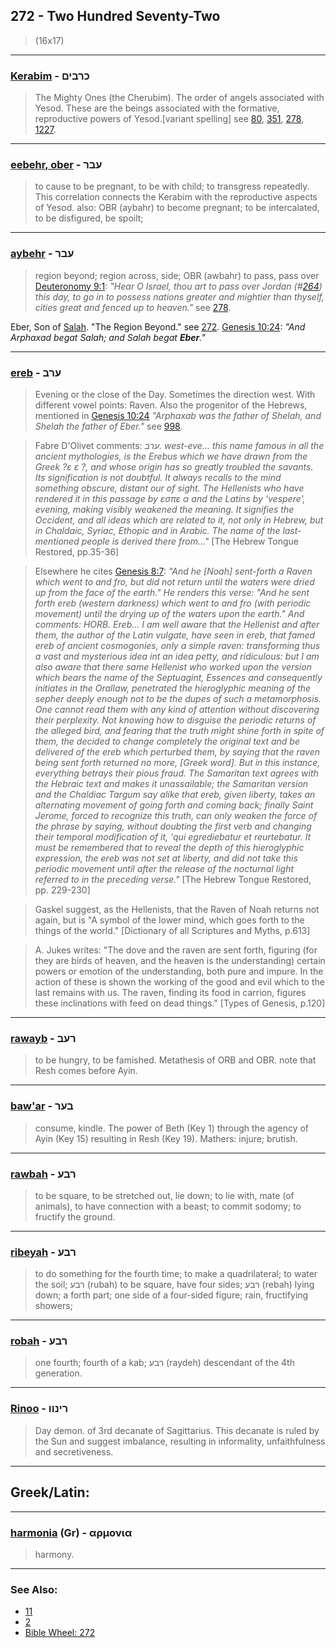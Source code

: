 ## 272 - Two Hundred Seventy-Two
> (16x17)

---

### [Kerabim](/keys/KRBIM) - כרבים
> The Mighty Ones (the Cherubim). The order of angels associated with Yesod. These are the beings associated with the formative, reproductive powers of Yesod.[variant spelling] see [80](80), [351](351), [278](278), [1227](1227).

---

### [eebehr, ober](/keys/OBR) - עבר
> to cause to be pregnant, to be with child; to transgress repeatedly. This correlation connects the Kerabim with the reproductive aspects of Yesod. also: OBR (aybahr) to become pregnant; to be intercalated, to be disfigured, be spoilt;

---

### [aybehr](/keys/OBR) - עבר
> region beyond; region across, side; OBR (awbahr) to pass, pass over [Deuteronomy 9:1](http://biblehub.com//.htm): *"Hear O Israel, thou art to pass over Jordan (#[264](264)) this day, to go in to possess nations greater and mightier than thyself, cities great and fenced up to heaven."* see [278](278).

Eber, Son of [Salah](/keys/ShLCh). "The Region Beyond." see [272](272). [Genesis 10:24](https://biblehub.com/genesis/10-24.htm): *"And Arphaxad begat Salah; and Salah begat **Eber**."*

---

### [ereb](/keys/ORB) - ערב
> Evening or the close of the Day. Sometimes the direction west. With different vowel points: Raven. Also the progenitor of the Hebrews, mentioned in [Genesis 10:24](http://biblehub.com//.htm) *"Arphaxab was the father of Shelah, and Shelah the father of Eber."* see [998](998).

> Fabre D'Olivet comments: *ערב. west-eve... this name famous in all the ancient mythologies, is the Erebus which we have drawn from the Greek ?ε ε ?, and whose origin has so greatly troubled the savants. Its signification is not doubtful. It always recalls to the mind something obscure, distant our of sight. The Hellenists who have rendered it in this passage by εσπε α and the Latins by 'vespere', evening, making visibly weakened the meaning. It signifies the Occident, and all ideas which are related to it, not only in Hebrew, but in Chaldaic, Syriac, Ethopic and in Arabic. The name of the last-mentioned people is derived there from..."* [The Hebrew Tongue Restored, pp.35-36]

> Elsewhere he cites [Genesis 8:7](http://biblehub.com//.htm): *"And he [Noah] sent-forth a Raven which went to and fro, but did not return until the waters were dried up from the face of the earth." He renders this verse: "And he sent forth ereb (western darkness) which went to and fro (with periodic movement) until the drying up of the waters upon the earth." And comments: HORB. Ereb... I am well aware that the Hellenist and after them, the author of the Latin vulgate, have seen in ereb, that famed ereb of ancient cosmogonies, only a simple raven: transforming thus a vast and mysterious idea int an idea petty, and ridiculous: but I am also aware that there same Hellenist who worked upon the version which bears the name of the Septuagint, Essences and consequently initiates in the Orallaw, penetrated the hieroglyphic meaning of the sepher deeply enough not to be the dupes of such a metamorphosis. One cannot read them with any kind of attention without discovering their perplexity. Not knowing how to disguise the periodic returns of the alleged bird, and fearing that the truth might shine forth in spite of them, the decided to change completely the original text and be delivered of the ereb which perturbed them, by saying that the raven being sent forth returned no more, [Greek word]. But in this instance, everything betrays their pious fraud. The Samaritan text agrees with the Hebraic text and makes it unassailable; the Samaritan version and the Chaldiac Targum say alike that ereb, given liberty, takes an alternating movement of going forth and coming back; finally Saint Jerome, forced to recognize this truth, can only weaken the force of the phrase by saying, without doubting the first verb and changing their temporal modification of it, 'qui egrediebatur et reurtebatur. It must be remembered that to reveal the depth of this hieroglyphic expression, the ereb was not set at liberty, and did not take this periodic movement until after the release of the nocturnal light referred to in the preceding verse."* [The Hebrew Tongue Restored, pp. 229-230]

> Gaskel suggest, as the Hellenists, that the Raven of Noah returns not again, but is "A symbol of the lower mind, which goes forth to the things of the world." [Dictionary of all Scriptures and Myths, p.613]

> A. Jukes writes: "The dove and the raven are sent forth, figuring (for they are birds of heaven, and the heaven is the understanding) certain powers or emotion of the understanding, both pure and impure. In the action of these is shown the working of the good and evil which to the last remains with us. The raven, finding its food in carrion, figures these inclinations with feed on dead things." [Types of Genesis, p.120]

---

### [rawayb](/keys/ROB) - רעב
> to be hungry, to be famished. Metathesis of ORB and OBR. note that Resh comes before Ayin.

---

### [baw'ar](/keys/BOR) - בער
> consume, kindle. The power of Beth (Key 1) through the agency of Ayin (Key 15) resulting in Resh (Key 19). Mathers: injure; brutish.

---

### [rawbah](/keys/RBO) - רבע
> to be square, to be stretched out, lie down; to lie with, mate (of animals), to have connection with a beast; to commit sodomy; to fructify the ground.

---

### [ribeyah](/keys/RBO) - רבע
> to do something for the fourth time; to make a quadrilateral; to water the soil; רבע (rubah) to be square, have four sides; רבע (rebah) lying down; a forth part; one side of a four-sided figure; rain, fructifying showers;

---

### [robah](/keys/RBO) - רבע
> one fourth; fourth of a kab; רבע (raydeh) descendant of the 4th generation.

---

### [Rinoo](/keys/RINVV) - רינוו
> Day demon. of 3rd decanate of Sagittarius. This decanate is ruled by the Sun and suggest imbalance, resulting in informality, unfaithfulness and secretiveness.

---

## Greek/Latin:

---

### [harmonia](/greek?word=armonia) (Gr) - αρμονια
> harmony.

---

### See Also:

- [11](11)
- [2](2)
- [Bible Wheel: 272](https://www.biblewheel.com//GR/GR_Database.php?SearchBy_Gematria=272)
